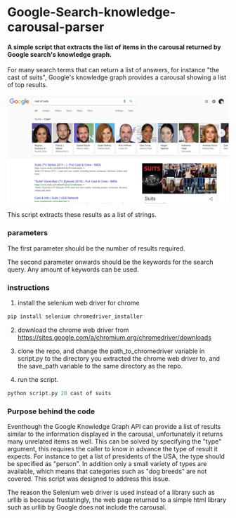 # Google-Search-knowledge-carousal-parser

#### A simple script that extracts the list of items in the carousal returned by Google search's knowledge graph.

For many search terms that can return a list of answers, for instance "the cast of suits", Google's knowledge graph provides a carousal showing a list of top results.

![screenshot](https://github.com/haritha-j/Google-Search-knowledge-carousal-parser/blob/master/Capture.PNG)

This script extracts these results as a list of strings. 

### parameters

The first parameter should be the number of results required.

The second parameter onwards should be the keywords for the search query. Any amount of keywords can be used.

### instructions

1. install the selenium web driver for chrome

```python
pip install selenium chromedriver_installer
```

2. download the chrome web driver from https://sites.google.com/a/chromium.org/chromedriver/downloads

3. clone the repo, and change the path_to_chromedriver variable in script.py to the directory you extracted the chrome web driver to, and the save_path variable to the same directory as the repo.

4. run the script.
```python
python script.py 20 cast of suits
```

### Purpose behind the code

Eventhough the Google Knowledge Graph API can provide a list of results similar to the information displayed in the carousal, unfortunately it returns many unrelated items as well. This can be solved by specifying the "type" argument, this requires the caller to know in advance the type of result it expects. For instance to get a list of presidents of the USA, the type should be specified as "person". In addition only a small variety of types are available, which means that categories such as "dog breeds" are not covered. This script was designed to address this issue.

The reason the Selenium web driver is used instead of a library such as urllib is because frustatingly, the web page returned to a simple html library such as urllib by Google does not include the carousal.


